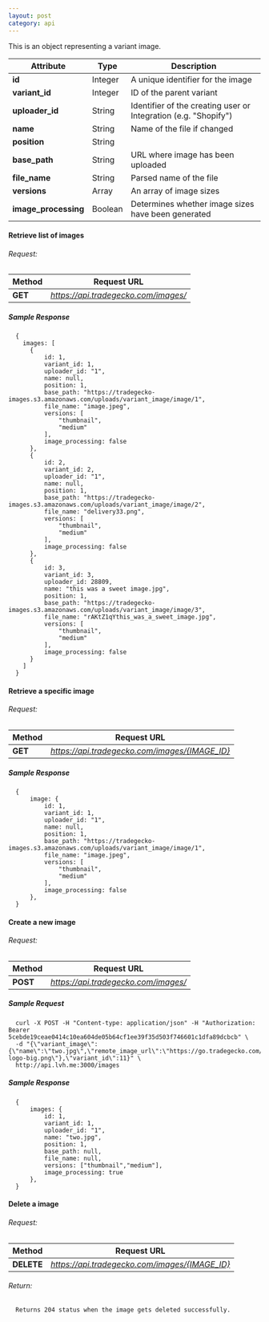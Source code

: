 ```yaml
---
layout: post
category: api
---
```


This is an object representing a variant image.

Attribute                      | Type          | Description
------------------------------ | ------------- | ------------
**id**                         | Integer       |  A unique identifier for the image
**variant_id**                 | Integer       |  ID of the parent variant
**uploader_id**                | String        |  Identifier of the creating user or Integration (e.g. "Shopify")
**name**                       | String        |  Name of the file if changed
**position**                   | String        |
**base_path**                  | String        |  URL where image has been uploaded
**file_name**                  | String        |  Parsed name of the file
**versions**                   | Array         |  An array of image sizes
**image_processing**           | Boolean       |  Determines whether image sizes have been generated

####   Retrieve list of images

######     Request:
Method     | Request URL
-----------| -------------
**GET**    | *https://api.tradegecko.com/images/*

##### Sample Response

      {
        images: [
          {
              id: 1,
              variant_id: 1,
              uploader_id: "1",
              name: null,
              position: 1,
              base_path: "https://tradegecko-images.s3.amazonaws.com/uploads/variant_image/image/1",
              file_name: "image.jpeg",
              versions: [
                  "thumbnail",
                  "medium"
              ],
              image_processing: false
          },
          {
              id: 2,
              variant_id: 2,
              uploader_id: "1",
              name: null,
              position: 1,
              base_path: "https://tradegecko-images.s3.amazonaws.com/uploads/variant_image/image/2",
              file_name: "delivery33.png",
              versions: [
                  "thumbnail",
                  "medium"
              ],
              image_processing: false
          },
          {
              id: 3,
              variant_id: 3,
              uploader_id: 28809,
              name: "this was a sweet image.jpg",
              position: 1,
              base_path: "https://tradegecko-images.s3.amazonaws.com/uploads/variant_image/image/3",
              file_name: "rAKtZ1qYthis_was_a_sweet_image.jpg",
              versions: [
                  "thumbnail",
                  "medium"
              ],
              image_processing: false
          }
        ]
      }

####   Retrieve a specific image

######     Request:
Method     | Request URL
-----------| -------------
**GET**    | *https://api.tradegecko.com/images/{IMAGE_ID}*

##### Sample Response

      {
          image: {
              id: 1,
              variant_id: 1,
              uploader_id: "1",
              name: null,
              position: 1,
              base_path: "https://tradegecko-images.s3.amazonaws.com/uploads/variant_image/image/1",
              file_name: "image.jpeg",
              versions: [
                  "thumbnail",
                  "medium"
              ],
              image_processing: false
          },
      }

####   Create a new image

######     Request:
Method     | Request URL
-----------| -------------
**POST**   | *https://api.tradegecko.com/images/*

##### Sample Request

      curl -X POST -H "Content-type: application/json" -H "Authorization: Bearer 5cebde19ceae0414c10ea604de05b64cf1ee39f35d503f746601c1dfa89dcbcb" \
      -d "{\"variant_image\":{\"name\":\"two.jpg\",\"remote_image_url\":\"https://go.tradegecko.com/images/tg-logo-big.png\"},\"variant_id\":11}" \
      http://api.lvh.me:3000/images

##### Sample Response

      {
          images: {
              id: 1,
              variant_id: 1,
              uploader_id: "1",
              name: "two.jpg",
              position: 1,
              base_path: null,
              file_name: null,
              versions: ["thumbnail","medium"],
              image_processing: true
          },
      }


####   Delete a image

######     Request:
Method     | Request URL
-----------| -------------
**DELETE**    | *https://api.tradegecko.com/images/{IMAGE_ID}*

###### Return:
      Returns 204 status when the image gets deleted successfully.
